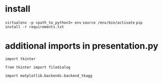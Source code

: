 # install
`virtualenv -p <path_to_python3> env`
`source /env/bin/activate`
`pip install -r requirements.txt `

# additional imports in presentation.py
`import tkinter`

`from tkinter import filedialog`

`import matplotlib.backends.backend_tkagg`
